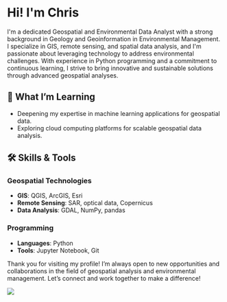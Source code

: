 # Hi! I'm Chris

I'm a dedicated Geospatial and Environmental Data Analyst with a strong background in Geology and Geoinformation in Environmental Management. I specialize in GIS, remote sensing, and spatial data analysis, and I'm passionate about leveraging technology to address environmental challenges. With experience in Python programming and a commitment to continuous learning, I strive to bring innovative and sustainable solutions through advanced geospatial analyses.

## 🌱 What I’m Learning
- Deepening my expertise in machine learning applications for geospatial data.
- Exploring cloud computing platforms for scalable geospatial data analysis.

## 🛠 Skills & Tools
### Geospatial Technologies
- **GIS**: QGIS, ArcGIS, Esri
- **Remote Sensing**: SAR, optical data, Copernicus
- **Data Analysis**: GDAL, NumPy, pandas
  
### Programming
- **Languages**: Python
- **Tools**: Jupyter Notebook, Git

Thank you for visiting my profile! I’m always open to new opportunities and collaborations in the field of geospatial analysis and environmental management. Let’s connect and work together to make a difference!

<img src=https://cdn.pixabay.com/animation/2024/02/19/13/10/13-10-06-4_512.gif >
